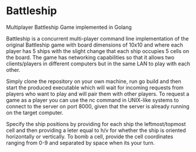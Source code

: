 # Battleship
Multiplayer Battleship Game implemented in Golang

Battleship is a concurrent multi-player command line implementation of the original Battleship game with board dimensions of 10x10 and where each player has 5 ships with the slight change that each ship occupies 5 cells on the board. The game has networking capabilities so that it allows two clients/players in different computers but in the same LAN to play with each other. 

Simply clone the repository on your own machine, run go build  and then start the produced executable which will wait for incoming requests from players who want to play and will pair them with other players. To request a game as a player you can use the nc command in UNIX-like systems to connect to the server on port 8000, given that the server is already running on the target computer. 

Specify the ship positions by providing for each ship the leftmost/topmost cell and then providing a leter equal to h/v for whether the ship is oriented horizontally or vertically. To bomb a cell, provide the cell coordinates ranging from 0-9 and separated by space when its your turn.
